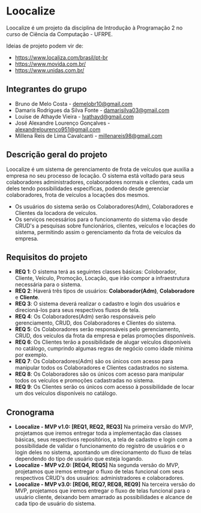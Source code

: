 # Loocalize
Loocalize é um projeto da disciplina de Introdução à Programação 2 no curso de Ciência da Computação - UFRPE.

Ideias de projeto podem vir de:
- https://www.localiza.com/brasil/pt-br
- https://www.movida.com.br/
- https://www.unidas.com.br/

## Integrantes do grupo
- Bruno de Melo Costa - demelobr10@gmail.com
- Damaris Rodrigues da Silva Fonte - damarisilva03@gmail.com
- Louise de Athayde Vieira - lvathayd@gmail.com
- José Alexandre Lourenço Gonçalves - alexandrelourenco951@gmail.com
- Millena Reis de Lima Cavalcanti - millenareis98@gmail.com

## Descrição geral do projeto
Loocalize é um sistema de gerenciamento de frota de veículos que auxilia a empresa no seu processo de locação. O sistema está voltado para seus colaboradores administradores, colaboradores normais e clientes, cada um deles tendo possibilidades específicas, podendo desde gerenciar colaboradores, frota de veículos a locações dos mesmos.

- Os usuários do sistema serão os Colaboradores(Adm), Colaboradores e Clientes da locadora de veículos.
- Os serviços necessários para o funcionamento do sistema vão desde CRUD's a pesquisas sobre funcionários, clientes, veículos e locações do sistema, permitindo assim o gerenciamento da frota de veículos da empresa.

## Requisitos do projeto
- **REQ 1**: O sistema terá as seguintes classes básicas: Coloborador, Cliente, Veículo, Promoção, Locação, que irão compor a infraestrutura necessária para o sistema.
- **REQ 2**: Haverá três tipos de usuários: **Colaborador(Adm)**, **Colaboradore** e **Cliente**. 
- **REQ 3**: O sistema deverá realizar o cadastro e login dos usuários e direcioná-los para seus respectivos fluxos de tela.
- **REQ 4**: Os Colaboradores(Adm) serão responsáveis pelo gerenciamento, CRUD, dos Colaboradores e Clientes do sistema.
- **REQ 5**: Os Colaboradores serão responsáveis pelo gerenciamento, CRUD, dos veículos da frota da empresa e pelas promoções disponíveis.
- **REQ 6**: Os Clientes terão a possibilidade de alugar veículos disponíveis no catálogo, cumprindo algumas regras de negócio como idade mínima por exemplo.
- **REQ 7**: Os Colaboradores(Adm) são os únicos com acesso para manipular todos os Colaboradores e Clientes cadastrados no sistema.
- **REQ 8**: Os Colaboradores são os únicos com acesso para manipular todos os veículos e promoções cadastradas no sistema.
- **REQ 9**: Os Clientes serão os únicos com acesso à possibilidade de locar um dos veículos disponíveis no catálogo.

## Cronograma
- **Loocalize - MVP v1.0: [REQ1, REQ2, REQ3]** Na primeira versão do MVP, projetamos que iremos entregar toda a implementação das classes básicas, seus respectivos repositórios, a tela de cadastro e login com a possibilidade de validar o funcionamento do registro de usuários e o login deles no sistema, apontando um direcionamento do fluxo de telas dependendo do tipo de usuário que esteja logando.
- **Loocalize - MVP v2.0: [REQ4, REQ5]** Na segunda versão do MVP, projetamos que iremos entregar o fluxo de telas funcional com seus respectivos CRUD's dos usuários: administradores e colaboradores.
- **Loocalize - MVP v3.0: [REQ6, REQ7, REQ8, REQ9]** Na terceira versão do MVP, projetamos que iremos entregar o fluxo de telas funcional para o usuário cliente, deixando bem amarrado as possibilidades e alcance de cada tipo de usuário do sistema.

